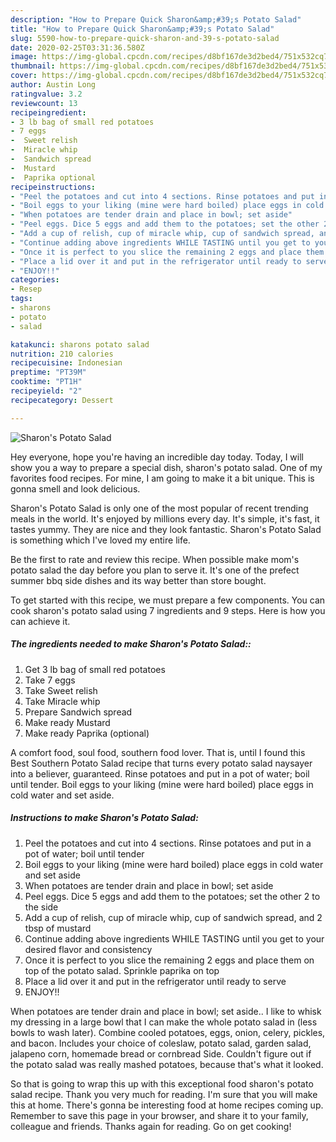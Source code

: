 ```yaml
---
description: "How to Prepare Quick Sharon&amp;#39;s Potato Salad"
title: "How to Prepare Quick Sharon&amp;#39;s Potato Salad"
slug: 5590-how-to-prepare-quick-sharon-and-39-s-potato-salad
date: 2020-02-25T03:31:36.580Z
image: https://img-global.cpcdn.com/recipes/d8bf167de3d2bed4/751x532cq70/sharons-potato-salad-recipe-main-photo.jpg
thumbnail: https://img-global.cpcdn.com/recipes/d8bf167de3d2bed4/751x532cq70/sharons-potato-salad-recipe-main-photo.jpg
cover: https://img-global.cpcdn.com/recipes/d8bf167de3d2bed4/751x532cq70/sharons-potato-salad-recipe-main-photo.jpg
author: Austin Long
ratingvalue: 3.2
reviewcount: 13
recipeingredient:
- 3 lb bag of small red potatoes
- 7 eggs
-  Sweet relish
-  Miracle whip
-  Sandwich spread
-  Mustard
-  Paprika optional
recipeinstructions:
- "Peel the potatoes and cut into 4 sections. Rinse potatoes and put in a pot of water; boil until tender"
- "Boil eggs to your liking (mine were hard boiled) place eggs in cold water and set aside"
- "When potatoes are tender drain and place in bowl; set aside"
- "Peel eggs. Dice 5 eggs and add them to the potatoes; set the other 2 to the side"
- "Add a cup of relish, cup of miracle whip, cup of sandwich spread, and 2 tbsp of mustard"
- "Continue adding above ingredients WHILE TASTING until you get to your desired flavor and consistency"
- "Once it is perfect to you slice the remaining 2 eggs and place them on top of the potato salad. Sprinkle paprika on top"
- "Place a lid over it and put in the refrigerator until ready to serve"
- "ENJOY!!"
categories:
- Resep
tags:
- sharons
- potato
- salad

katakunci: sharons potato salad
nutrition: 210 calories
recipecuisine: Indonesian
preptime: "PT39M"
cooktime: "PT1H"
recipeyield: "2"
recipecategory: Dessert

---
```



![Sharon&#39;s Potato Salad](https://img-global.cpcdn.com/recipes/d8bf167de3d2bed4/751x532cq70/sharons-potato-salad-recipe-main-photo.jpg)

Hey everyone, hope you're having an incredible day today. Today, I will show you a way to prepare a special dish, sharon&#39;s potato salad. One of my favorites food recipes. For mine, I am going to make it a bit unique. This is gonna smell and look delicious.

Sharon&#39;s Potato Salad is only one of the most popular of recent trending meals in the world. It's enjoyed by millions every day. It's simple, it's fast, it tastes yummy. They are nice and they look fantastic. Sharon&#39;s Potato Salad is something which I've loved my entire life.

Be the first to rate and review this recipe. When possible make mom&#39;s potato salad the day before you plan to serve it. It&#39;s one of the prefect summer bbq side dishes and its way better than store bought.


To get started with this recipe, we must prepare a few components. You can cook sharon&#39;s potato salad using 7 ingredients and 9 steps. Here is how you can achieve it.

##### The ingredients needed to make Sharon&#39;s Potato Salad::

1. Get 3 lb bag of small red potatoes
1. Take 7 eggs
1. Take  Sweet relish
1. Take  Miracle whip
1. Prepare  Sandwich spread
1. Make ready  Mustard
1. Make ready  Paprika (optional)


A comfort food, soul food, southern food lover. That is, until I found this Best Southern Potato Salad recipe that turns every potato salad naysayer into a believer, guaranteed. Rinse potatoes and put in a pot of water; boil until tender. Boil eggs to your liking (mine were hard boiled) place eggs in cold water and set aside. 

##### Instructions to make Sharon&#39;s Potato Salad:

1. Peel the potatoes and cut into 4 sections. Rinse potatoes and put in a pot of water; boil until tender
1. Boil eggs to your liking (mine were hard boiled) place eggs in cold water and set aside
1. When potatoes are tender drain and place in bowl; set aside
1. Peel eggs. Dice 5 eggs and add them to the potatoes; set the other 2 to the side
1. Add a cup of relish, cup of miracle whip, cup of sandwich spread, and 2 tbsp of mustard
1. Continue adding above ingredients WHILE TASTING until you get to your desired flavor and consistency
1. Once it is perfect to you slice the remaining 2 eggs and place them on top of the potato salad. Sprinkle paprika on top
1. Place a lid over it and put in the refrigerator until ready to serve
1. ENJOY!!


When potatoes are tender drain and place in bowl; set aside.. I like to whisk my dressing in a large bowl that I can make the whole potato salad in (less bowls to wash later). Combine cooled potatoes, eggs, onion, celery, pickles, and bacon. Includes your choice of coleslaw, potato salad, garden salad, jalapeno corn, homemade bread or cornbread Side. Couldn&#39;t figure out if the potato salad was really mashed potatoes, because that&#39;s what it looked. 

So that is going to wrap this up with this exceptional food sharon&#39;s potato salad recipe. Thank you very much for reading. I'm sure that you will make this at home. There's gonna be interesting food at home recipes coming up. Remember to save this page in your browser, and share it to your family, colleague and friends. Thanks again for reading. Go on get cooking!
